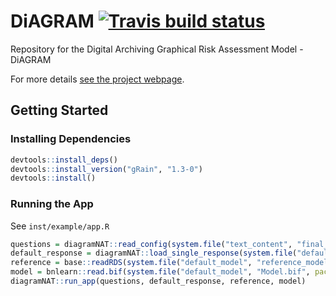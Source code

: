 
<!-- README.md is generated from README.Rmd. Please edit that file -->

# DiAGRAM [![Travis build status](https://travis-ci.com/github/nationalarchives/DiAGRAM.svg?branch=master)](https://travis-ci.com/github/nationalarchives/DiAGRAM)

Repository for the Digital Archiving Graphical Risk Assessment Model -
DiAGRAM

For more details [see the project
webpage](https://nationalarchives.gov.uk/information-management/manage-information/preserving-digital-records/research-collaboration/safeguarding-the-nations-digital-memory/).

## Getting Started

### Installing Dependencies

``` r
devtools::install_deps()
devtools::install_version("gRain", "1.3-0")
devtools::install()
```

### Running the App

See `inst/example/app.R`

``` r
questions = diagramNAT::read_config(system.file("text_content", "final_questions.yml", package = "diagramNAT"))
default_response = diagramNAT::load_single_response(system.file("default_model", "new.json", package = "diagramNAT"))
reference = base::readRDS(system.file("default_model", "reference_model.rds", package = "diagramNAT"))
model = bnlearn::read.bif(system.file("default_model", "Model.bif", package = "diagramNAT"))
diagramNAT::run_app(questions, default_response, reference, model)
```

